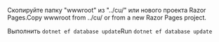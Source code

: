<span data-ttu-id="a554a-101">Скопируйте папку "wwwroot" из "../cu/" или нового проекта Razor Pages.</span><span class="sxs-lookup"><span data-stu-id="a554a-101">Copy wwwroot from ../cu/ or from a new Razor Pages project.</span></span>

<span data-ttu-id="a554a-102">Выполнить `dotnet ef database update`</span><span class="sxs-lookup"><span data-stu-id="a554a-102">Run `dotnet ef database update`</span></span>

